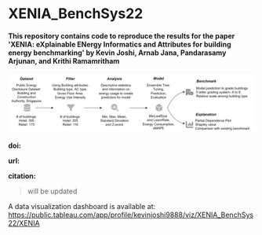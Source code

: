 # XENIA_BenchSys22

#### This repository contains code to reproduce the results for the paper 'XENIA: eXplainable ENergy Informatics and Attributes for building energy benchmarking' by Kevin Joshi, Arnab Jana, Pandarasamy Arjunan, and Krithi Ramamritham


![XENIA](/figures/xenia_teaser_2.png)


__doi:__

__url:__

__citation:__

> will be updated

A data visualization dashboard is available at: <https://public.tableau.com/app/profile/kevinjoshi9888/viz/XENIA_BenchSys22/XENIA>
